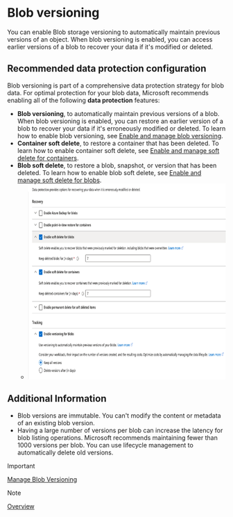 # Blob versioning

You can enable Blob storage versioning to automatically maintain previous versions of an object. When blob versioning is enabled, you can access earlier versions of a blob to recover your data if it's modified or deleted.

## Recommended data protection configuration

Blob versioning is part of a comprehensive data protection strategy for blob data. For optimal protection for your blob data, Microsoft recommends enabling all of the following **data protection** features:

- **Blob versioning**, to automatically maintain previous versions of a blob. When blob versioning is enabled, you can restore an earlier version of a blob to recover your data if it's erroneously modified or deleted. To learn how to enable blob versioning, see [Enable and manage blob versioning](https://learn.microsoft.com/en-us/azure/storage/blobs/versioning-enable).
- **Container soft delete**, to restore a container that has been deleted. To learn how to enable container soft delete, see [Enable and manage soft delete for containers](https://learn.microsoft.com/en-us/azure/storage/blobs/soft-delete-container-enable).
- **Blob soft delete**, to restore a blob, snapshot, or version that has been deleted. To learn how to enable blob soft delete, see [Enable and manage soft delete for blobs](https://learn.microsoft.com/en-us/azure/storage/blobs/soft-delete-blob-enable).
  - <img src="./img/data_protect.png" width="800" height="450">

## Additional Information

- Blob versions are immutable. You can't modify the content or metadata of an existing blob version.
- Having a large number of versions per blob can increase the latency for blob listing operations. Microsoft recommends maintaining fewer than 1000 versions per blob. You can use lifecycle management to automatically delete old versions.

>[!IMPORTANT]
>[Manage Blob Versioning](https://learn.microsoft.com/en-us/azure/storage/blobs/versioning-enable)
<!-- MD028/no-blanks-blockquote -->
>[!NOTE]
>[Overview](https://learn.microsoft.com/en-us/azure/storage/blobs/versioning-overview)
